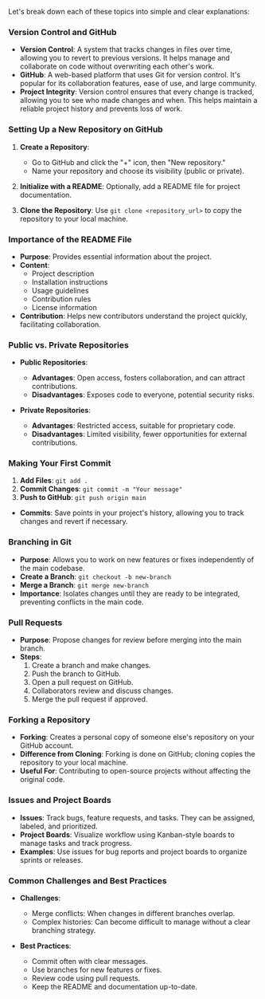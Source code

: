 Let's break down each of these topics into simple and clear explanations:

### Version Control and GitHub

- **Version Control**: A system that tracks changes in files over time, allowing you to revert to previous versions. It helps manage and collaborate on code without overwriting each other's work.
- **GitHub**: A web-based platform that uses Git for version control. It's popular for its collaboration features, ease of use, and large community.
- **Project Integrity**: Version control ensures that every change is tracked, allowing you to see who made changes and when. This helps maintain a reliable project history and prevents loss of work.

### Setting Up a New Repository on GitHub

1. **Create a Repository**:
   - Go to GitHub and click the "+" icon, then "New repository."
   - Name your repository and choose its visibility (public or private).

2. **Initialize with a README**: Optionally, add a README file for project documentation.

3. **Clone the Repository**: Use `git clone <repository_url>` to copy the repository to your local machine.

### Importance of the README File

- **Purpose**: Provides essential information about the project.
- **Content**:
  - Project description
  - Installation instructions
  - Usage guidelines
  - Contribution rules
  - License information
- **Contribution**: Helps new contributors understand the project quickly, facilitating collaboration.

### Public vs. Private Repositories

- **Public Repositories**:
  - **Advantages**: Open access, fosters collaboration, and can attract contributions.
  - **Disadvantages**: Exposes code to everyone, potential security risks.

- **Private Repositories**:
  - **Advantages**: Restricted access, suitable for proprietary code.
  - **Disadvantages**: Limited visibility, fewer opportunities for external contributions.

### Making Your First Commit

1. **Add Files**: `git add .`
2. **Commit Changes**: `git commit -m "Your message"`
3. **Push to GitHub**: `git push origin main`

- **Commits**: Save points in your project's history, allowing you to track changes and revert if necessary.

### Branching in Git

- **Purpose**: Allows you to work on new features or fixes independently of the main codebase.
- **Create a Branch**: `git checkout -b new-branch`
- **Merge a Branch**: `git merge new-branch`
- **Importance**: Isolates changes until they are ready to be integrated, preventing conflicts in the main code.

### Pull Requests

- **Purpose**: Propose changes for review before merging into the main branch.
- **Steps**:
  1. Create a branch and make changes.
  2. Push the branch to GitHub.
  3. Open a pull request on GitHub.
  4. Collaborators review and discuss changes.
  5. Merge the pull request if approved.

### Forking a Repository

- **Forking**: Creates a personal copy of someone else's repository on your GitHub account.
- **Difference from Cloning**: Forking is done on GitHub; cloning copies the repository to your local machine.
- **Useful For**: Contributing to open-source projects without affecting the original code.

### Issues and Project Boards

- **Issues**: Track bugs, feature requests, and tasks. They can be assigned, labeled, and prioritized.
- **Project Boards**: Visualize workflow using Kanban-style boards to manage tasks and track progress.
- **Examples**: Use issues for bug reports and project boards to organize sprints or releases.

### Common Challenges and Best Practices

- **Challenges**:
  - Merge conflicts: When changes in different branches overlap.
  - Complex histories: Can become difficult to manage without a clear branching strategy.

- **Best Practices**:
  - Commit often with clear messages.
  - Use branches for new features or fixes.
  - Review code using pull requests.
  - Keep the README and documentation up-to-date.
